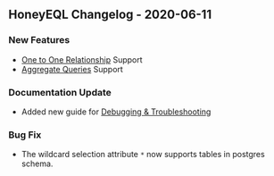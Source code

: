 ## HoneyEQL Changelog - 2020-06-11

### New Features
* [One to One Relationship](../doc/attributes.md#One-to-One) Support
* [Aggregate Queries](../doc/aggregate-queries.md) Support

### Documentation Update
* Added new guide for [Debugging & Troubleshooting](../doc/debugging.md)

### Bug Fix
* The wildcard selection attribute `*` now supports tables in postgres schema.
